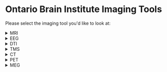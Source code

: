 # Ontario Brain Institute Imaging Tools

Please select the imaging tool you'd like to look at:
    
<details>
<summary>MRI</summary> 
    &nbsp  
    <blockquote><details><summary> Data Collection Pipelines</summary>
MRI data is collected and processed in the MRI scanner before undergoing data curation.
</details></blockquote>

<blockquote><details><summary> Data Curation and Processing Pipelines</summary>
&nbsp 
    
| Tool/Pipeline | Description | Requirements | Compute Location | Research Program(s) |
| ---------------- | ----------- | --------------------------- | ----------- | ---------|
| Naming convention pipeline | Pipeline that re-names data to be more easily processed on SPReD.<details><summary>License</summary>Creative Commons Attribution 3.0</details> | N/A | Brain-CODE | All |
| Scan Aquisition Pipeline | Pipeline that checks to see if there's a scan acquisition protocol which outlines specific criteria for scans.<details><summary>License</summary>Creative Commons Attribution 3.0</details> | N/A |Brain-CODE | All |
| [fBIRN](https://www.nitrc.org/projects/fbirn/) | Quality control for any changes in function in fMRI. Stores data in HTML file. Used for non-human/phantom data. <details><summary>License</summary>BSD and BIRN</details> | N/A | At the lab | All |
| [MRIQC](https://github.com/nipreps/mriqc/tree/c57059ee82c2bf07d188dbb588407a41116a1a61) | Program run on human brain scans and structural scans to provide summary variables. Is used to track outliers and indicate any potential problems in MRI function. Stores data in sessions on SPReD. Designed originally to handle large datasets.<details><summary>License</summary>3-clause BSD</details> <details><summary>Tool Citation(s) </summary>    Esteban O, Birman D, Schaer M, Koyejo OO, Poldrack RA, Gorgolewski KJ; MRIQC: Advancing the Automatic Prediction of Image Quality in MRI from Unseen Sites; PLOS ONE 12(9):e0184661; doi:[10.1371/journal.pone.0184661](https://journals.plos.org/plosone/article?id=10.1371/journal.pone.0184661).</details> <details><summary>Relevant Publications</summary>[Esteban et al., 2017](https://doi.org/10.1101/216671), [Esteban et al.,2018](https://doi.org/10.1007/978-3-030-01364-6_21), [Sánchez et al., 2021]( https://doi.org/10.1101/2021.02.01.428681), [Provins et al., 2022](https://doi.org/10.31219/osf.io/8mcyz), [Reguig et al., 2022](https://doi.org/10.48550/arXiv.2205.15898)</details> | Large size CPU &emsp;|  Brain-CODE &emsp;&emsp;&emsp;&emsp;&nbsp;&nbsp;&nbsp;&nbsp;&nbsp;&nbsp;&nbsp; | CAN-BIND, ONDRI |
| [ANT](http://stnava.github.io/ANTs/) | Pipeline for registration to a template image (normalization) <details><summary>License</summary>Apache Version 2.0 </details> <details><summary>Tool Citation(s) </summary>Tustison, N. J., Cook, P. A., Klein, A., Song, G., Das, S. R., Duda, J. T., Kandel, B. M., van Strien, N., Stone, J. R., Gee, J. C., &amp; Avants, B. B. (2014). Large-scale evaluation of ants and freesurfer cortical thickness measurements. NeuroImage, 99, 166–179. [https://doi.org/10.1016/j.neuroimage.2014.05.044](https://www.sciencedirect.com/science/article/pii/S1053811914004091?via%3Dihub) </details> <details><summary>Relevant Publications</summary>[Walimuni et al., 2011](https://doi.org/10.1016/j.compbiomed.2010.10.009), [Sanchez et al., 2012]( https://doi.org/10.1080/87565641.2012.688900), [Hart et al., 2017](https://doi.org/10.1016/j.nicl.2017.04.026), [Wang et al., 2017]( https://www.frontiersin.org/articles/10.3389/fninf.2017.00017), [Birchfield et al., 2022](https://doi.org/10.48550/arXiv.2204.03576) </details> | N/A | Brain-CODE | CAN-BIND, ONDRI|
| [Free Surfer - recon-all function](https://surfer.nmr.mgh.harvard.edu/fswiki/recon-all) | Function that conduct measurements of volumetric/thickness in all brain regions and looks at volume of grey matter, white matter, CSF in the brain. Takes 20 minutes per session. All results stored in session. <details><summary>License</summary>GNU General Public License Version 2.0 </details> <details><summary>Tool Citation(s) </summary> Citation will depend on what the recon-all function was used for. Citation information can be found [here](https://surfer.nmr.mgh.harvard.edu/fswiki/FreeSurferMethodsCitation).</details> <details><summary>Relevant Publications</summary> [Keller et al., 2012](https://doi.org/10.1007/s12021-012-9147-0), [Ellis et al., 2016](https://doi.org/10.1186/s13742-016-0147-0-o), [Muschelli et al., 2018](https://doi.org/10.12688/f1000research.14361.1), [Wu et al., 2018](https://doi.org/10.1002/hbm.24213), [Hou et al., 2020](https://doi.org/10.1371/journal.pone.0230754) </details>| Large size CPU | Frontenac | CAN-BIND, ONDRI|
| Scan Rating Service with notification | Service which notifies researcher to rate the scan. Once done for each scan, a report is generated with the ratings of all scans. All metadata is compared against a set of known parameters and deviations are flagged. <details><summary>License</summary>Creative Commons Attribution 3.0</details> | N/A | Brain-CODE | CAN-BIND, ONDRI |
| [ICN](https://www.nitrc.org/projects/icn_atlas/) | Software that uses fMRI data to create a functional network. Was used by CAN-BIND researchers to isolates 10 different networks. <details><summary>License</summary>Creative Commons Attribution 4.0</details> <details><summary>Tool Citation(s) </summary> Kozák, L. R., van Graan, L. A., Chaudhary, U. J., Szabó, Á. G., &amp; Lemieux, L. (2017). ICN_Atlas: Automated description and quantification of functional MRI activation patterns in the framework of Intrinsic Connectivity Networks. NeuroImage, 163, 319–341. [https://doi.org/10.1016/j.neuroimage.2017.09.014](https://doi.org/10.1016/j.neuroimage.2017.09.014) </details> <details><summary>Relevant Publications</summary> [Bushov et al., 2020](https://doi.org/10.1016/j.procs.2020.02.121), [Bukhari-Parlakturk et al., 2021](https://doi.org/10.1101/2021.05.14.21257239), [Marstaller et al., 2021](https://doi.org/10.1002/hbm.25199), [Vaudano et al., 2021](https://doi.org/10.1007/s10548-021-00857-x), [Elin et al., 2022](https://doi.org/10.3389/fnhum.2022.791577) </details> | N/A | At the lab | CAN-BIND |
| [OPPNI Pipeline](https://github.com/strotherlab/oppni) | Pipeline used for fMRI pre-processing. <details><summary>License</summary>GNU General Public License Version 3.0</details> <details><summary>Tool Citation(s) </summary> Strother SC, Anderson J, Hansen LK, Kjems U, Kustra R et al. (2002): The Quantitative Evaluation of Functional Neuroimaging Experiments: The NPAIRS Data Analysis Framework. NeuroImage 15:747–771 </details> <details><summary>Relevant Publications</summary> #To be filled </details> | Large size CPU | Frontenac | ONDRI |
| [SABRE](https://sabre.brainlab.ca/docs/index.html#) | Pipeline used for the identification of volumetrics in lesion data for structural MRI images. <details><summary>License</summary>GNU General Public License Version 3.0</details> <details><summary>Tool Citation(s) </summary> Dade L.A., Gao F.Q., Kovacevic N., Roy P., Rockel C., O'Toole C.M., Lobaugh N.J., Feinstein A., Levine B., Black S.E.  (2004).  Semiautomatic brain region extraction: a method of parcellating brain regions from structural magnetic resonance images. Neuroimage, 22, 1492-502. </details> <details><summary>Relevant Publications</summary> [Dade et.al., 2004](https://doi.org/10.1016/j.neuroimage.2004.03.023), [Ramirez et.al., 2011](https://doi.org/10.1016/j.neuroimage.2010.09.013), [Ramirez et.al., 2013](https://doi.org/10.1007/s10548-012-0228-z), [Ramirez et.al., 2020](https://www.frontiersin.org/articles/10.3389/fneur.2020.00847) </details> | N/A | At the lab | ONDRI |
|include Lesion Explorer and FLEX|
| [Sunnybrook ITK-SNAP Extension](https://github.com/sbips/itksnapsb) | Software that allows for editing and viewing of structural MRI data. <details><summary>License</summary>GNU General Public License Version 3.0</details> <details><summary>Tool Citation(s) </summary> Ask Chris Scott </details> <details><summary>Relevant Publications</summary> To be filled </details> | N/A | At the lab | ONDRI |
| [ANALYZE Software](https://analyzedirect.com) | Software used for manual editing and checking procedures of structural MRI data. <details><summary>License</summary>Not sure...</details> <details><summary>Tool Citation(s) </summary> To be filled </details> <details><summary>Relevant Publications</summary>To be filled </details> | N/A | At the lab | ONDRI |
| [FSL - FLIRT](https://fsl.fmrib.ox.ac.uk/fsl/fslwiki/FLIRT) | Tool that is used for intra and inter modal brain image registration. <details><summary>License</summary> Oxford </details> <details><summary>Tool Citation(s) </summary> M. Jenkinson and S.M. Smith. A global optimisation method for robust affine registration of brain images. Medical Image Analysis, 5(2):143-156, 2001.</br> <br>M. Jenkinson, P.R. Bannister, J.M. Brady, and S.M. Smith. Improved optimisation for the robust and accurate linear registration and motion correction of brain images. NeuroImage, 17(2):825-841, 2002.</br> <br>Greve, D.N. and Fischl, B. Accurate and robust brain image alignment using boundary-based registration. NeuroImage, 48(1):63-72, 2009. </br> </details> <details><summary>Relevant Publications</summary>[Jenkinson & Smith, 2001](https://doi.org/10.1016/s1361-8415(01)00036-6), [Smith et al., 2004](https://doi.org/10.1016/j.neuroimage.2004.07.051), [Lancaster et al., 2007](https://doi.org/10.1002/hbm.20345), [Ramirez et al., 2011](https://doi.org/10.1016/j.neuroimage.2010.09.013), [Jenkinson et al., 2012](https://doi.org/10.1016/j.neuroimage.2011.09.015), [Muschelli et al., 2015](https://www.ncbi.nlm.nih.gov/pmc/articles/PMC4911193/) </details> | >16 GB RAM, Swap space at least equal to GB of RAM, Disk space at least 10 times the size of data sets | At the lab | ONDRI |
| [FSL - BET](https://fsl.fmrib.ox.ac.uk/fsl/fslwiki/BET) | Tool that is used to extract the intra-cranial volume for each subject by removal of the skull and infratentorial structures. <details><summary>License</summary> Oxford </details> <details><summary>Tool Citation(s) </summary> S.M. Smith. Fast robust automated brain extraction. Human Brain Mapping, 17(3):143-155, November 2002. </br> <br>If skull and scalp surface extraction functions are also used, please also reference the following:</br> <br> M. Jenkinson, M. Pechaud, and S. Smith. BET2: MR-based estimation of brain, skull and scalp surfaces. In Eleventh Annual Meeting of the Organization for Human Brain Mapping, 2005. </details> <details><summary>Relevant Publications</summary> [Smith et al., 2004](https://doi.org/10.1016/j.neuroimage.2004.07.051), [Smith et al., 2006](https://doi.org/10.1016/j.neuroimage.2006.02.024), [Nestor et al., 2013](https://doi.org/10.1016/j.neuroimage.2012.10.081), [Cengiz et al., 2022](https://doi.org/10.1007/s10334-022-01030-6), [Diaz-Hurtado et al., 2022](https://doi.org/10.1007/s00234-022-03019-3) </details> | >16 GB RAM, Swap space at least equal to GB of RAM, Disk space at least 10 times the size of data sets | At the lab | ONDRI |
| [N3 Software](https://github.com/BIC-MNI/N3) | Software that corrects for intensity nonuniformity in MRI data by using nonparametric nonuniform intensity normalization. <details><summary>License</summary> https://github.com/BIC-MNI/N3/blob/master/COPYING </details> <details><summary>Tool Citation(s) </summary> Sled JG, Zijdenbos AP, Evans AC. A nonparametric method for automatic correction of intensity nonuniformity in MRI data. IEEE Trans Med Imaging 1998;17:87–97. </details> <details><summary>Relevant Publications</summary> [Jones & Wong, 2002](https://doi.org/10.1117/12.467069), [Zhuge et al., 2009](https://doi.org/10.1016/j.compmedimag.2008.09.004), [Gibson et al., 2010](https://doi.org/10.1002/jmri.22004), [Tustison et al., 2010](https://doi.org/10.1109/TMI.2010.2046908), [Lin et al., 2011](https://doi.org/10.1118/1.3519869), [Larsen et al., 2014](https://doi.org/10.1007/978-3-319-12289-2_1) </details> | Edit Later... | At the lab | ONDRI |
| [FSL - FAST](https://fsl.fmrib.ox.ac.uk/fsl/fslwiki/FAST?highlight=%28mfast%29) (Previously mfast) | Software used for bias correction and to correct intensity inhomogeneities present in MRI data. <details><summary>License</summary> Oxford </details> <details><summary>Tool Citation(s) </summary> Zhang, Y. and Brady, M. and Smith, S. Segmentation of brain MR images through a hidden Markov random field model and the expectation-maximization algorithm. IEEE Trans Med Imag, 20(1):45-57, 2001. </details> <details><summary>Relevant Publications</summary> [Smith et al., 2004]( https://doi.org/10.1016/j.neuroimage.2004.07.051), [Gibson et al., 2010](https://doi.org/10.1002/jmri.22004), [Glasser et al., 2013](https://doi.org/10.1016/j.neuroimage.2013.04.127), [Droby et al., 2021](https://doi.org/10.1371/journal.pone.0254597) </details> | >16 GB RAM, Swap space at least equal to GB of RAM, Disk space at least 10 times the size of data sets | At the lab | ONDRI |
| [SPM Software](https://www.fil.ion.ucl.ac.uk/spm/) | Collection of MATLAB functions and subroutines that uses a thresholded probabilistic white matter template to create a white matter mask. <details><summary>License</summary>GNU General Public License Version 2.0</details> <details><summary>Tool Citation(s) </summary> Not sure... </details> <details><summary>Relevant Publications</summary> [Tzourio-Mazoyer et al., 2002](https://doi.org/10.1006/nimg.2001.0978), [Ashburner, 2009](https://doi.org/10.1016/j.mri.2009.01.006), [Gibson et al., 2010](https://doi.org/10.1002/jmri.22004), [Kazemi & Noorizadeh, 2014](https://pubmed.ncbi.nlm.nih.gov/25505764/) </details> | MATLAB | At the lab | ONDRI |
| [OSIRIX](https://www.osirix-viewer.com/) | Software used for confirmation of de-identification of MRI data by EpLink researchers. <details><summary>License</summary>to be filled</details> <details><summary>Tool Citation(s) </summary> Rosset, A., Spadola, L., & Ratib, O. (2004). OsiriX: An Open-Source Software for Navigating in Multidimensional DICOM Images. Journal of Digital Imaging, 17(3), 205–216. https://doi.org/10.1007/s10278-004-1014-6 </details><details><summary>Relevant Publications</summary>[Ratib & Rosset, 2006](https://doi.org/10.1007/s11548-006-0056-2), [Vides Canas et al., 2007](https://doi.org/10.1109/IEMBS.2007.4352974), [Fortin & Battié, 2012](https://doi.org/10.2522/ptj.20110380), [Deora et al., 2020](https://doi.org/10.1016/j.wneu.2020.05.146) </details>| Only compatible on Mac Computers, >6 GB RAM | At the lab | EpLink |
| [MANGO](https://ric.uthscsa.edu/mango/mango.html) | Software used for confirmation of de-identification of MRI data by EpLink researchers. <details><summary>License</summary> Freeware License </details> <details><summary>Tool Citation(s) </summary> In-text citation: Lancaster, Martinez;
www.ric.uthscsa.edu/mango </details> <details><summary>Relevant Publications</summary> To be filled </details> | N/A | At the lab | EpLink |
</details></blockquote>

<blockquote><details><summary>Data Analysis Pipeline</summary>
&nbsp

| Tool/Pipeline | Description | Requirements | Compute Location | Research Program(s) |
| ---------------- | ----------- | --------------------------- | ----------- | ---------|
| RStudio | Used for data visualization for structural MRI data | N/A | At the lab | ONDRI |
| MATLAB | Used for data visualization for structural MRI data | N/A | At the lab | ONDRI |
| SPSS | Used for testing of hypotheses by ONDRI resarchers | N/A | At the lab | ONDRI |

</blockquote></details>
</details>

<details>
<summary>EEG</summary>
&nbsp 
<blockquote><details><summary> Data Collection Pipelines</summary>
&nbsp 
    
| Tool/Pipeline | Description | Requirements | Compute Location | Research Program(s) |
| ---------------- | ----------- | --------------------------- | ----------- | ---------|
| [Natus NeuroWorks EEG](https://neuro.natus.com/products-services/natus-neuroworks-eeg-software) | Data collection platform for EEG in the lab <details><summary>License</summary> Proprietary </details> <details><summary>Tool Citation(s) </summary> To be filled </details> <details><summary>Relevant Publications</summary>To be filled </details>| Mid-size CPU | At the lab | EpLink|
</details></blockquote>

<blockquote><details><summary> Data Curation and Processing Pipelines</summary>
&nbsp 
    
| Tool/Pipeline | Description | Requirements | Compute Location | Research Program(s) |
| ---------------- | ----------- | --------------------------- | ----------- | ---------|
| [EEGLAB](https://sccn.ucsd.edu/eeglab/index.php) | Software that is used for the conversion of EEG data into EDF format and the normalization and standardization of EEG data. <details><summary>License</summary>MIT License </details> <details><summary>Tool Citation(s) </summary> To be filled </details> <details><summary>Relevant Publications</summary>To be filled </details>| MATLAB, > 8 GB and multi-core 64-bit processors recommended for large datasets | At the lab | CAN-BIND|
| [ERPEEG](https://github.com/EEGSignalProcessing/ERPEEG/releases/tag/v2.0) | Software that is used for streamlined processing of ERP data <details><summary>License</summary> GNU General Public License Version 3.0 </details> <details><summary>Tool Citation(s) </summary> To be filled </details> <details><summary>Relevant Publications</summary>To be filled </details>| MATLAB | At the lab | CAN-BIND |
| [TMSEEG](https://github.com/EEGSignalProcessing/TMSEEG/releases/tag/v5.0) | Streamlined app that allows for EEG data collection during TMS application <details><summary>License</summary> GNU General Public License Version 3.0 </details> <details><summary>Tool Citation(s) </summary> To be filled </details> <details><summary>Relevant Publications</summary>To be filled </details> | MATLAB, EEGLAB, FASTICA, tight_subplot.m | At the lab |CAN-BIND|
| [DATA2BIDS](https://github.com/SIMEXP/Data2Bids) | Software that assists in the acquisition of EEG data and the conversion of EEG data to EDF format and packaging to BIDS format. <details><summary>License</summary> MIT License </details> <details><summary>Tool Citation(s) </summary> To be filled </details> <details><summary>Relevant Publications</summary>To be filled </details> |N/A| Brain-CODE|EpLink|
    
</details></blockquote>

<blockquote><details><summary> Data Analysis Pipelines</summary></details></blockquote>
    
</details>

<details>
<summary>DTI</summary>
&nbsp 
<blockquote><details><summary> Data Collection Pipelines</summary></details></blockquote>
  
<blockquote><details><summary> Data Curation and Processing Pipelines</summary></details></blockquote>

<blockquote><details><summary> Data Analysis Pipelines</summary></details></blockquote>
</details>

<details>
<summary>TMS</summary>
&nbsp 
<blockquote><details><summary> Data Collection Pipelines</summary></details></blockquote>
  
<blockquote><details><summary> Data Curation and Processing Pipelines</summary></details></blockquote>

<blockquote><details><summary> Data Analysis Pipelines</summary></details></blockquote>
</details>

<details>
<summary>CT</summary>
&nbsp 
<blockquote><details><summary> Data Collection Pipelines</summary></details></blockquote>
  
<blockquote><details><summary> Data Curation and Processing Pipelines</summary></details></blockquote>

<blockquote><details><summary> Data Analysis Pipelines</summary></details></blockquote>
</details>

<details>
<summary>PET</summary>
&nbsp 
<blockquote><details><summary> Data Collection Pipelines</summary></details></blockquote>
  
<blockquote><details><summary> Data Curation and Processing Pipelines</summary></details></blockquote>

<blockquote><details><summary> Data Analysis Pipelines</summary></details></blockquote>
</details>

<details>
<summary>MEG</summary>
&nbsp 
<blockquote><details><summary> Data Collection Pipelines</summary></details></blockquote>
  
<blockquote><details><summary> Data Curation and Processing Pipelines</summary></details></blockquote>

<blockquote><details><summary> Data Analysis Pipelines</summary></details></blockquote>
</details>
